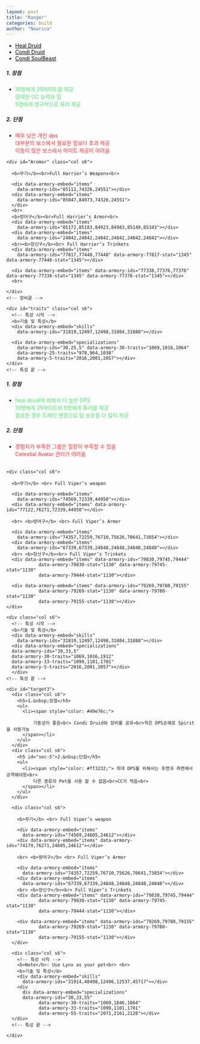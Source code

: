 ```yaml
---
layout: post
title: "Ranger"
categories: build
author: "Nowrica"
---
```


<script async src="https://unpkg.com/armory-embeds@^0.x.x/armory-embeds.js"></script>

<style media="screen">
  .tabs .indicator {
    background-color: #000000;
  }
  .tabs .tab a:hover{
    color: #c1c1c1;
  }
  .tabs .tab a, .tabs .tab a.active {
    color: #000000;
  }

</style>

<div class="row">

  <div class="col s12">
    <ul class="tabs">
      <li class="tab col s4"><a class="active" href="#target1">Heal
          Druid</a></li>
      <li class="tab col s4"><a href="#target2">Condi Druid</a></li>
      <li class="tab col s4"><a href="#target3">Condi SoulBeast</a></li>
    </ul>
  </div>

  <!-- 타겟1 시작 -->
  <div id="target1">
    <div class="col s6">
      <h5>1.&nbsp;장점</h5>
      <ul>
        <li><span style="color: #49e76c;"> 10명에게 25마이트를 제공<br> 강력한 CC 능력과 힐 <br> 5명에게 영구적으로 퓨리 제공
        </span></li>
      </ul>
    </div>
    <div class="col s6">
      <h5 id="sec-5">2.&nbsp;단점</h5>
      <ul>
        <li><span style="color: #ff3232;">매우 낮은 개인 dps<br>
            대부분의 보스에서 필요한 힐보다 초과 제공<br> 이동이 많은 보스에서 마이트 제공이 어려움
        </span></li>
      </ul>
    </div>

    <div id="Aromor" class="col s6">

      <b>무기</b><br>Full Harrier’s Weapons<br>

      <div data-armory-embed="items"
        data-armory-ids="85112,74326,24551"></div>
      <div data-armory-embed="items"
        data-armory-ids="85047,84973,74326,24551">
      </div>
      <br>
      <b>방어구</b><br>Full Harrier’s Armor<br>
      <div data-armory-embed="items"
        data-armory-ids="85172,85183,84923,84983,85149,85343"></div>
      <div data-armory-embed="items"
        data-armory-ids="24842,24842,24842,24842,24842,24842"></div>
      <br><b>장신구</b><br> Full Harrier’s Trinkets
      <div data-armory-embed="items"
        data-armory-ids="77817,77448,77448" data-armory-77817-stat="1345" data-armory-77448-stat="1345"></div>

      <div data-armory-embed="items" data-armory-ids="77338,77376,77376" data-armory-77338-stat="1345" data-armory-77376-stat="1345"></div>
      <br>

    </div>
    <!-- 장비끝 -->

    <div id="traits" class="col s6">
      <!-- 특성 시작 -->
      <b>기술 및 특성</b>
      <div data-armory-embed="skills"
        data-armory-ids="31819,12497,12498,31804,31888"></div>

      <div data-armory-embed="specializations"
        data-armory-ids="30,25,5" data-armory-30-traits="1069,1016,1064"
        data-armory-25-traits="978,964,1038"
        data-armory-5-traits="2016,2001,2057"></div>
    </div>
    <!-- 특성 끝 -->
  </div>

  <!-- CONDI DRU -->
  <div id="target2">
    <div class="col s6">
      <h5>1.&nbsp;장점</h5>
      <ul>
        <li><span style="color: #49e76c;"> heal druid에 비해서 더 높은 DPS<br>
            10명에게 25마이트와 5명에게 퓨리를 제공<br> 필요한 경우 트레잇 변경으로 팀 보호를 더 많이 제공
        </span></li>
      </ul>
    </div>
    <div class="col s6">
      <h5 id="sec-5">2.&nbsp;단점</h5>
      <ul>
        <li><span style="color: #ff3232;"> 경험치가 부족한 그룹은 힐량이 부족할 수 있음<br>
            Celestial Avatar 관리가 어려움<br><br>
        </span></li>
      </ul>
    </div>

    <div class="col s6">

      <b>무기</b> <br> Full Viper’s weapon

      <div data-armory-embed="items"
        data-armory-ids="74569,72339,44950"></div>
      <div data-armory-embed="items" data-armory-ids="77122,76271,72339,44950"></div>

      <br> <b>방어구</b> <br> Full Viper’s Armor

      <div data-armory-embed="items"
        data-armory-ids="74357,72259,76710,75626,70641,73854"></div>
      <div data-armory-embed="items"
        data-armory-ids="67339,67339,24848,24848,24848,24848"></div>
      <br> <b>장신구</b><br> Full Viper’s Trinkets
      <div data-armory-embed="items" data-armory-ids="79830,79745,79444"
				data-armory-79830-stat="1130" data-armory-79745-stat="1130"
				data-armory-79444-stat="1130"></div>

      <div data-armory-embed="items" data-armory-ids="79269,79780,79155"
				data-armory-79269-stat="1130" data-armory-79780-stat="1130"
				data-armory-79155-stat="1130"></div>
    </div>

    <div class="col s6">
      <!-- 특성 시작 -->
      <b>기술 및 특성</b>
      <div data-armory-embed="skills"
        data-armory-ids="31819,12497,12498,31804,31888"></div>
      <div data-armory-embed="specializations"
      data-armory-ids="30,33,5"
      data-armory-30-traits="1069,1016,1912"
      data-armory-33-traits="1099,1101,1701"
      data-armory-5-traits="2016,2001,2057"></div>
      </div>
    <!-- 특성 끝 -->
  </div>

    <div id="target3">
      <div class="col s6">
        <h5>1.&nbsp;장점</h5>
        <ul>
          <li><span style="color: #49e76c;">

              기동성이 좋음<br> Condi Druid와 장비를 공유<br>적은 DPS손해로 Spirit을 사용가능
          </span></li>
        </ul>
      </div>
      <div class="col s6">
        <h5 id="sec-5">2.&nbsp;단점</h5>
        <ul>
          <li><span style="color: #ff3232;"> 최대 DPS를 위해서는 후면과 측면에서 공격해야함<br>
              다른 종류의 Pet을 사용 할 수 없음<br>CC가 적음<br>
          </span></li>
        </ul>
      </div>

      <div class="col s6">

        <b>무기</b> <br> Full Viper’s weapon

        <div data-armory-embed="items"
          data-armory-ids="74569,24605,24612"></div>
        <div data-armory-embed="items" data-armory-ids="74179,76271,24605,24612"></div>

        <br> <b>방어구</b> <br> Full Viper’s Armor

        <div data-armory-embed="items"
          data-armory-ids="74357,72259,76710,75626,70641,73854"></div>
        <div data-armory-embed="items"
          data-armory-ids="67339,67339,24848,24848,24848,24848"></div>
        <br> <b>장신구</b><br> Full Viper’s Trinkets
        <div data-armory-embed="items" data-armory-ids="79830,79745,79444"
  				data-armory-79830-stat="1130" data-armory-79745-stat="1130"
  				data-armory-79444-stat="1130"></div>

        <div data-armory-embed="items" data-armory-ids="79269,79780,79155"
  				data-armory-79269-stat="1130" data-armory-79780-stat="1130"
  				data-armory-79155-stat="1130"></div>
      </div>

      <div class="col s6">
        <!-- 특성 시작 -->
        <b>Note</b>: Use Lynx as your pet<br> <br>
        <b>기술 및 특성</b>
        <div data-armory-embed="skills"
          data-armory-ids="31914,40498,12496,12537,45717"></div>
        <div  
          div data-armory-embed="specializations"
          data-armory-ids="30,33,55"
    			data-armory-30-traits="1069,1846,1064"
    			data-armory-33-traits="1099,1101,1701"
    			data-armory-55-traits="2071,2161,2128"></div>
      </div>
      <!-- 특성 끝 -->

    </div>
</div>
